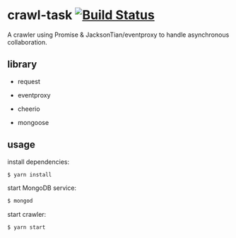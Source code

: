 # crawl-task [![Build Status](https://travis-ci.org/hugojing/crawl-task.svg?branch=master)](https://travis-ci.org/hugojing/crawl-task)

A crawler using Promise & JacksonTian/eventproxy to handle asynchronous collaboration.

## library

* request

* eventproxy

* cheerio

* mongoose

## usage

install dependencies:

```bash
$ yarn install
```
start MongoDB service:

```bash
$ mongod
```

start crawler:

```bash
$ yarn start
```
